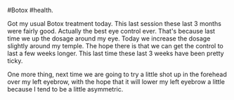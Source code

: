 #Botox #health.

Got my usual Botox treatment today. This last session these last 3 months were fairly good. Actually the best eye control ever. That's because last time we up the dosage around my eye. Today we increase the dosage slightly around my temple. The hope there is that we can get the control to last a few weeks longer. This last time these last 3 weeks have been pretty ticky.

One more thing, next time we are going to try a little shot up in the forehead over my left eyebrow, with the hope that it will lower my left eyebrow a little because I tend to be a little asymmetric.